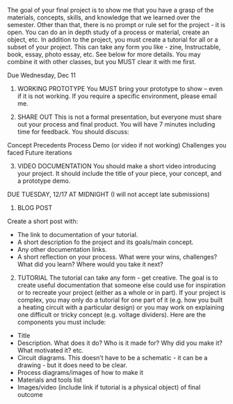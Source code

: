 The goal of your final project is to show me that you have a grasp of the materials, concepts, skills, and knowledge that we learned over the semester. Other than that, there is no prompt or rule set for the project - it is open. You can do an in depth study of a process or material, create an object, etc. In addition to the project, you must create a tutorial for all or a subset of your project. This can take any form you like - zine, Instructable, book, essay, photo essay, etc. See below for more details. You may combine it with other classes, but you MUST clear it with me first.

Due Wednesday, Dec 11

1) WORKING PROTOTYPE
You MUST bring your prototype to show – even if it is not working. If you require a specific environment, please email me.

2) SHARE OUT
This is not a formal presentation, but everyone must share out your process and final product. You will have 7 minutes including time for feedback. You should discuss:

Concept
Precedents
Process
Demo (or video if not working) Challenges you faced
Future iterations

3) VIDEO DOCUMENTATION
You should make a short video introducing your project. It should include the title of your piece, your concept, and a prototype demo.


DUE TUESDAY, 12/17 AT MIDNIGHT (I will not accept late submissions)
1) BLOG POST

Create a short post with: 
- The link to documentation of your tutorial.
- A short description fo the project and its goals/main concept.
- Any other documentation links.
- A short reflection on your process. What were your wins, challenges? What did you learn?
Where would you take it next?

2) TUTORIAL
The tutorial can take any form - get creative. The goal is to create useful documentation that someone else could use for inspiration or to recreate your project (either as a whole or in part). If your project is complex, you may only do a tutorial for one part of it (e.g. how you built a heating circuit with a particular design) or you may work on explaining one difficult or tricky concept (e.g. voltage dividers). Here are the components you must include:

- Title
- Description. What does it do? Who is it made for? Why did you make it? What motivated it? etc.
- Circuit diagrams. This doesn’t have to be a schematic - it can be a drawing - but it does need to be clear.
- Process diagrams/images of how to make it 
- Materials and tools list
- Images/video (include link if tutorial is a physical object) of final outcome
